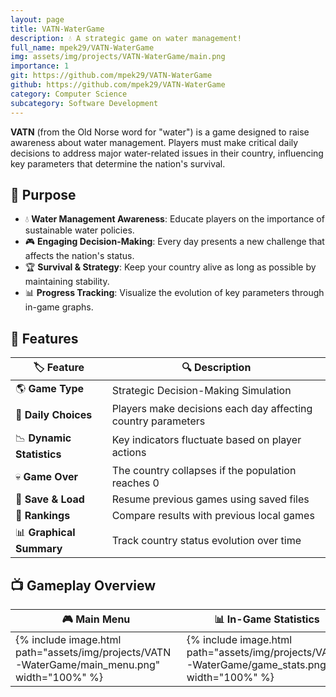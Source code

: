 ```yaml
---
layout: page
title: VATN-WaterGame
description: 💧 A strategic game on water management!
full_name: mpek29/VATN-WaterGame
img: assets/img/projects/VATN-WaterGame/main.png
importance: 1
git: https://github.com/mpek29/VATN-WaterGame
github: https://github.com/mpek29/VATN-WaterGame
category: Computer Science
subcategory: Software Development
---
```



**VATN** (from the Old Norse word for "water") is a game designed to raise awareness about water management. Players must make critical daily decisions to address major water-related issues in their country, influencing key parameters that determine the nation's survival.

## 🎯 Purpose

- 💧 **Water Management Awareness**: Educate players on the importance of sustainable water policies.
- 🎮 **Engaging Decision-Making**: Every day presents a new challenge that affects the nation's status.
- 🏆 **Survival & Strategy**: Keep your country alive as long as possible by maintaining stability.
- 📊 **Progress Tracking**: Visualize the evolution of key parameters through in-game graphs.

## 📝 Features

| 🏷️ Feature        | 🔍 Description |
|----------------|-------------|
| 🌎 **Game Type** | Strategic Decision-Making Simulation |
| 📅 **Daily Choices** | Players make decisions each day affecting country parameters |
| 📉 **Dynamic Statistics** | Key indicators fluctuate based on player actions |
| 💀 **Game Over** | The country collapses if the population reaches 0 |
| 📂 **Save & Load** | Resume previous games using saved files |
| 🏅 **Rankings** | Compare results with previous local games |
| 📊 **Graphical Summary** | Track country status evolution over time |

## 📺 Gameplay Overview

| 🎮 Main Menu | 📊 In-Game Statistics | 🏆 Endgame Rankings |
|-----------|-----------|-----------|
| {% include image.html path="assets/img/projects/VATN-WaterGame/main_menu.png" width="100%" %} | {% include image.html path="assets/img/projects/VATN-WaterGame/game_stats.png" width="100%" %} | {% include image.html path="assets/img/projects/VATN-WaterGame/rankings.png" width="100%" %} |

